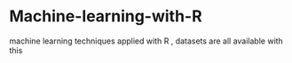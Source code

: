 # Machine-learning-with-R
machine learning techniques applied with R , datasets are all available with this 

